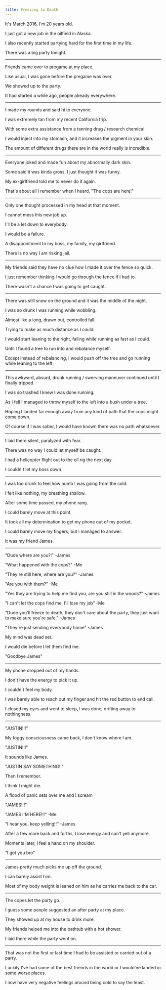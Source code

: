 ```yaml
---
title: Freezing to Death
---
```


It's March 2016, I'm 20 years old.

I just got a new job in the oilfield in Alaska.

I also recently started partying hard for the first time in my life.

There was a big party tonight.

---

Friends came over to pregame at my place.

Like usual, I was gone before the pregame was over.

We showed up to the party.

It had started a while ago, people already everywhere.

---

I made my rounds and said hi to everyone.

I was extremely tan from my recent California trip.

With some extra assistance from a tanning drug / research chemical.

I would inject into my stomach, and it increases the pigment in your skin.

The amount of different drugs there are in the world really is incredible.

---

Everyone joked and made fun about my abnormally dark skin.

Some said it was kinda gross, I just thought it was funny.

My ex-girlfriend told me to never do it again. 

That's about all I remember when I heard, "The cops are here!"

---

Only one thought processed in my head at that moment.

I cannot mess this new job up.

I'll be a let down to everybody.

I would be a failure.

A disappointment to my boss, my family, my girlfriend.

There is no way I am risking jail.

---

My friends said they have no clue how I made it over the fence so quick.

I just remember thinking I would go through the fence if I had to.

There wasn't a chance I was going to get caught.

---

There was still snow on the ground and it was the middle of the night.

I was so drunk I was running while wobbling.

Almost like a long, drawn out, controlled fall. 

Trying to make as much distance as I could.

I would start leaning to the right, falling while running as fast as I could.

Until I found a tree to run into and rebalance myself.

Except instead of rebalancing, I would push off the tree and go running while leaning to the left.

---

This awkward, absurd, drunk running / swerving maneuver continued until I finally tripped.

I was so trashed I knew I was done running.

As I fell I managed to throw myself to the left into a bush under a tree.

Hoping I landed far enough away from any kind of path that the cops might come down. 

Of course if I was sober, I would have known there was no path whatsoever.

---

I laid there silent, paralyzed with fear.

There was no way I could let myself be caught.

I had a helicopter flight out to the oil rig the next day.

I couldn't let my boss down.

---

I was too drunk to feel how numb I was going from the cold.

I felt like nothing, my breathing shallow.

After some time passed, my phone rang.

I could barely move at this point.

It took all my determination to get my phone out of my pocket.

I could barely move my fingers, but I managed to answer.

It was my friend James.

---

"Dude where are you?!" -James 

"What happened with the cops?" -Me

"They're still here, where are you?" -James

"Are you with them?" -Me

"Yes they are trying to help me find you, are you still in the woods?" -James

"I can't let the cops find me, I'll lose my job" -Me

"Dude you'll freeze to death, they don't care about the party, they just want to make sure you're safe." -James

"They're just sending everybody home" -James

My mind was dead set. 

I would die before I let them find me.

"Goodbye James"

---

My phone dropped out of my hands.

I don't have the energy to pick it up. 

I couldn't feel my body.

I was barely able to reach out my finger and hit the red button to end call.

I closed my eyes and went to sleep, I was done, drifting away to nothingness. 

---

"JUSTIN!!!"

My foggy consciousness came back, I don't know where I am.

"JUSTIN!!!" 

It sounds like James.

"JUSTIN SAY SOMETHING!!"

Then I remember.

I think I might die.

A flood of panic sets over me and I scream 

"JAMES!!!" 

"JAMES I'M HERE!!!" -Me

"I hear you, keep yelling!!" -James

After a few more back and forths, I lose energy and can't yell anymore. 

Moments later, I feel a hand on my shoulder.

"I got you bro"

---

James pretty much picks me up off the ground.

I can barely assist him.

Most of my body weight is leaned on him as he carries me back to the car.

---

The copes let the party go.

I guess some people suggested an after party at my place.

They showed up at my house to drink more.

My friends helped me into the bathtub with a hot shower.

I laid there while the party went on. 

---

That was not the first or last time I had to be assisted or carried out of a party.

Luckily I've had some of the best friends in the world or I would've landed in some worse places.

I now have very negative feelings around being cold to say the least.
